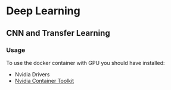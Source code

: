 # Deep Learning
## CNN and Transfer Learning

### Usage
To use the docker container with GPU you should have installed:
- Nvidia Drivers
- [Nvidia Container Toolkit](https://docs.nvidia.com/datacenter/cloud-native/container-toolkit/latest/install-guide.html)